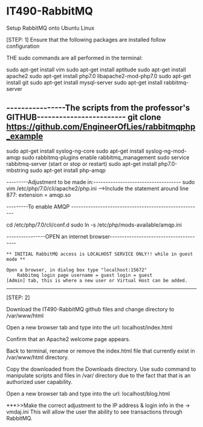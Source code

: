 # IT490-RabbitMQ

Setup RabbitMQ onto Ubuntu Linux

[STEP: 1]
Ensure that the following packages are installed follow configuration 

THE sudo commands are all performed in the terminal:

sudo apt-get install vim
sudo apt-get install aptitude
sudo apt-get install apache2
sudo apt-get install php7.0 libapache2-mod-php7.0
sudo apt-get install git
sudo apt-get install mysql-server
sudo apt-get install rabbitmq-server

----------------The scripts from the professor's GITHUB------------------------
git clone https://github.com/EngineerOfLies/rabbitmqphp_example
------------------------------------------------------------------------------

sudo apt-get install syslog-ng-core
sudo apt-get install syslog-ng-mod-amqp
sudo rabbitmq-plugins enable rabbitmq_management
sudo service rabbitmq-server (start or stop or restart) 
sudo apt-get install php7.0-mbstring
sudo apt-get install php-amqp

---------Adjustment to be made in:------------------------------------
sudo vim /etc/php/7.0/cli/apache2/php.ini
-->Include the statement around line 877: extension = amqp.so

---------To enable AMQP ------------------------------------------------------

cd /etc/php/7.0/cli/conf.d
sudo ln -s /etc/php/mods-available/amqp.ini


----------------OPEN an internet browser---------------------------------------
	
	** INITIAL RabbitMQ access is LOCALHOST SERVICE ONLY!! while in guest mode **

	Open a browser, in dialog box type "localhost:15672"
		Rabbitmq login page username = guest login = guest
	[Admin] tab, this is where a new user or Virtual Host can be added.
-------------------------------------------------------------------------------

[STEP: 2]

Download the IT490-RabbitMQ github files and change directory to  /var/www/html

Open a new browser tab and type into the url: localhost/index.html

Confirm that an Apache2 welcome page appears.

Back to terminal, rename or remove the index.html file that currently exist in /var/www/html directory.

Copy the downloaded from the Downloads directory.  Use sudo command to manipulate scripts and files in /var/ directory 
due to the fact that that is an authorized user capability.

Open a new browser tab and type into the url: localhost/blog.html

***>>Make the correct adjustment to the IP address & login info in the ->  vmdaj.ini
This will allow the user the ability to see transactions through RabbitMQ. 





	
